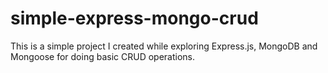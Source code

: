 # simple-express-mongo-crud

This is a simple project I created while exploring Express.js, MongoDB and Mongoose for doing basic CRUD operations.
